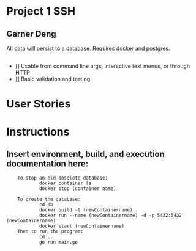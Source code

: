 # Project 1 SSH 
## Garner Deng

All data will persist to a database. Requires docker and postgres. 

## 
- [] Usable from command line args, interactive text menus, or through HTTP
- [] Basic validation and testing

# User Stories

# Instructions
## Insert environment, build, and execution documentation here:
        To stop an old obsolete database:
                docker container ls     
                docker stop (container name)
        
        To create the database:
                cd db
                docker build -t (newContainername) .
                docker run --name (newContainername) -d -p 5432:5432 (newContainername)
                docker start (newContainername)
        Then to run the program:       
                cd ..
                go run main.go
